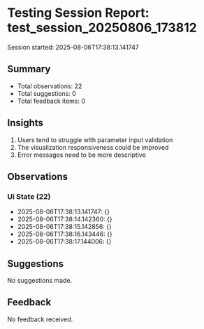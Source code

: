 # Testing Session Report: test_session_20250806_173812

Session started: 2025-08-06T17:38:13.141747

## Summary

- Total observations: 22
- Total suggestions: 0
- Total feedback items: 0

## Insights

1. Users tend to struggle with parameter input validation
2. The visualization responsiveness could be improved
3. Error messages need to be more descriptive

## Observations

### Ui State (22)

- 2025-08-06T17:38:13.141747: {}
- 2025-08-06T17:38:14.142360: {}
- 2025-08-06T17:38:15.142856: {}
- 2025-08-06T17:38:16.143446: {}
- 2025-08-06T17:38:17.144006: {}

## Suggestions

No suggestions made.

## Feedback

No feedback received.

